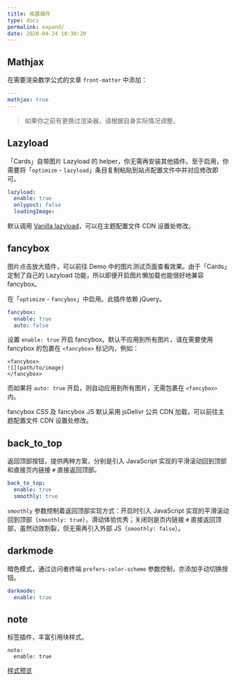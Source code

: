 ```yaml
---
title: 拓展插件
type: docs
permalink: expand/
date: 2020-04-24 10:30:20
---
```




## Mathjax

在需要渲染数学公式的文章 `front-matter` 中添加：

```yaml
---
mathjax: true
---
```

>   如果你之前有更换过渲染器，请根据自身实际情况调整。

## Lazyload

「Cards」自带图片 Lazyload 的 helper，你无需再安装其他插件。至于启用，你需要将「`optimize` - `lazyload`」条目复制粘贴到站点配置文件中并对应修改即可。

```yaml
lazyload:
  enable: true
  onlypost: false
  loadingImage: 
```

默认调用 [Vanilla lazyload](https://github.com/verlok/lazyload)，可以在主题配置文件 CDN 设置处修改。

## fancybox

图片点击放大插件，可以前往 Demo 中的图片测试页面查看效果。由于「Cards」定制了自己的 Lazyload 功能，所以即便开启图片懒加载也能很好地兼容 fancybox。

在「`optimize` - `fancybox`」中启用。此插件依赖 jQuery。

```yaml
fancybox: 
  enable: true
  auto: false
```

设置 `enable: true` 开启 fancybox。默认不应用到所有图片，请在需要使用 fancybox 的包裹在 `<fancybox>` 标记内，例如：

```
<fancybox>
![](path/to/image)
</fancybox>
```

 而如果将 `auto: true` 开启，则自动应用到所有图片，无需包裹在 `<fancybox>` 内。

fancybox CSS 及 fancybox JS 默认采用 jsDelivr 公共 CDN 加载，可以前往主题配置文件 CDN 设置处修改。

## back_to_top

返回顶部按钮，提供两种方案，分别是引入 JavaScript 实现的平滑滚动回到顶部和直接页内链接 `#` 直接返回顶部。

```yaml
back_to_top: 
  enable: true
  smoothly: true
```

`smoothly` 参数控制着返回顶部实现方式：开启时引入 JavaScript 实现的平滑滚动回到顶部（`smoothly: true`），滑动体验优秀；关闭则是页内链接 `#` 直接返回顶部，虽然动效割裂，但无需再引入外部 JS（`smoothly: false`）。

## darkmode

暗色模式，通过访问者终端 `prefers-color-scheme` 参数控制，亦添加手动切换按钮。

```yaml
darkmode: 
  enable: true
```

## note

标签插件，丰富引用块样式。

```
note: 
  enable: true
```

[样式预览](/demo/2020/06/note/)